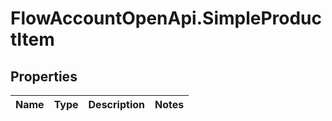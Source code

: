 # FlowAccountOpenApi.SimpleProductItem

## Properties

Name | Type | Description | Notes
------------ | ------------- | ------------- | -------------


